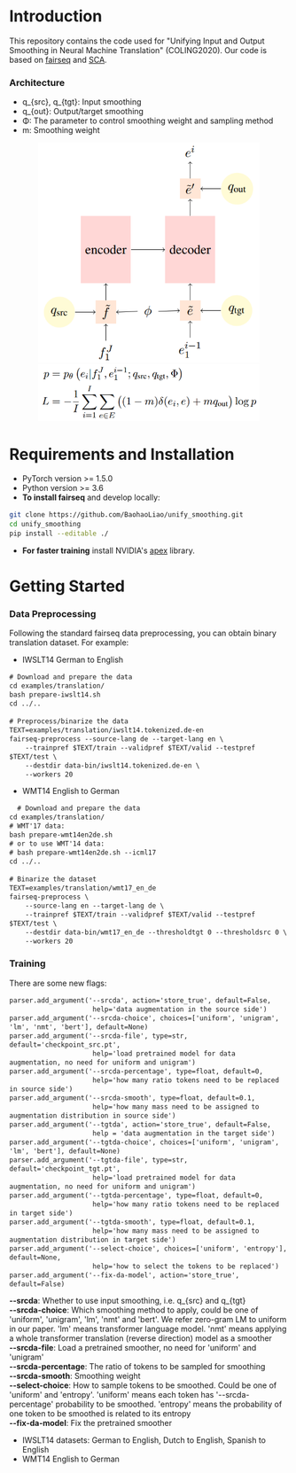 # Introduction
This repository contains the code used for "Unifying Input and Output Smoothing in Neural Machine Translation" (COLING2020). Our code is based on
[fairseq](https://github.com/pytorch/fairseq) and [SCA](https://github.com/teslacool/SCA).

### Architecture
  + q_{src}, q_{tgt}: Input smoothing
  + q_{out}: Output/target smoothing
  + Φ: The parameter to control smoothing weight and sampling method
  + m: Smoothing weight
  <div align=center>
  <img src="./images/arch.png"/ width="400px"> <br/>
  <img src="./images/formula.png"/ width="400px">
  </div>
  
# Requirements and Installation
* PyTorch version >= 1.5.0
* Python version >= 3.6
* **To install fairseq** and develop locally:

``` bash
git clone https://github.com/BaohaoLiao/unify_smoothing.git
cd unify_smoothing
pip install --editable ./
```

* **For faster training** install NVIDIA's [apex](https://github.com/NVIDIA/apex) library.

# Getting Started
### Data Preprocessing
Following the standard fairseq data preprocessing, you can obtain binary translation dataset. For example:
  * IWSLT14 German to English
```
# Download and prepare the data
cd examples/translation/
bash prepare-iwslt14.sh
cd ../..

# Preprocess/binarize the data
TEXT=examples/translation/iwslt14.tokenized.de-en
fairseq-preprocess --source-lang de --target-lang en \
    --trainpref $TEXT/train --validpref $TEXT/valid --testpref $TEXT/test \
    --destdir data-bin/iwslt14.tokenized.de-en \
    --workers 20
```
  * WMT14 English to German
```
  # Download and prepare the data
cd examples/translation/
# WMT'17 data:
bash prepare-wmt14en2de.sh
# or to use WMT'14 data:
# bash prepare-wmt14en2de.sh --icml17
cd ../..

# Binarize the dataset
TEXT=examples/translation/wmt17_en_de
fairseq-preprocess \
    --source-lang en --target-lang de \
    --trainpref $TEXT/train --validpref $TEXT/valid --testpref $TEXT/test \
    --destdir data-bin/wmt17_en_de --thresholdtgt 0 --thresholdsrc 0 \
    --workers 20
  ```

### Training
There are some new flags:
```
parser.add_argument('--srcda', action='store_true', default=False,
                     help='data augmentation in the source side')
parser.add_argument('--srcda-choice', choices=['uniform', 'unigram', 'lm', 'nmt', 'bert'], default=None)
parser.add_argument('--srcda-file', type=str, default='checkpoint_src.pt',
                     help='load pretrained model for data augmentation, no need for uniform and unigram')
parser.add_argument('--srcda-percentage', type=float, default=0,
                     help='how many ratio tokens need to be replaced in source side')
parser.add_argument('--srcda-smooth', type=float, default=0.1,
                     help='how many mass need to be assigned to augmentation distribution in source side')
parser.add_argument('--tgtda', action='store_true', default=False,
                     help = 'data augmentation in the target side')
parser.add_argument('--tgtda-choice', choices=['uniform', 'unigram', 'lm', 'bert'], default=None)
parser.add_argument('--tgtda-file', type=str, default='checkpoint_tgt.pt',
                     help='load pretrained model for data augmentation, no need for uniform and unigram')
parser.add_argument('--tgtda-percentage', type=float, default=0,
                     help='how many ratio tokens need to be replaced in target side')
parser.add_argument('--tgtda-smooth', type=float, default=0.1,
                     help='how many mass need to be assigned to augmentation distribution in target side')
parser.add_argument('--select-choice', choices=['uniform', 'entropy'], default=None,
                     help='how to select the tokens to be replaced')
parser.add_argument('--fix-da-model', action='store_true', default=False)
```
**--srcda**: Whether to use input smoothing, i.e. q_{src} and q_{tgt} <br/>
**--srcda-choice**: Which smoothing method to apply, could be one of 'uniform', 'unigram', 'lm', 'nmt' and 'bert'. We refer zero-gram LM to uniform in our paper. 'lm' means transformer language model. 'nmt' means applying a whole transformer translation (reverse direction) model as a smoother <br/>
**--srcda-file**: Load a pretrained smoother, no need for 'uniform' and 'unigram' <br/>
**--srcda-percentage**: The ratio of tokens to be sampled for smoothing <br/>
**--srcda-smooth**: Smoothing weight <br/>
**--select-choice**: How to sample tokens to be smoothed. Could be one of 'uniform' and 'entropy'. 'uniform' means each token has '--srcda-percentage' probability to be smoothed. 'entropy' means the probability of one token to be smoothed is related to its entropy <br/>
**--fix-da-model**: Fix the pretrained smoother <br/>
* IWSLT14 datasets: German to English, Dutch to English, Spanish to English
* WMT14 English to German 



